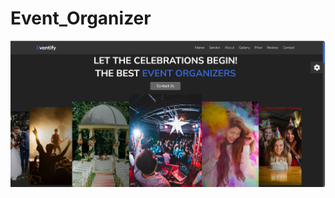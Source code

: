 # Event_Organizer

![image alt](https://github.com/Shipra53/Event_Organizer/blob/09d85620ce0ff3d3caa16ee89b3a4667d00474f7/front.png)
